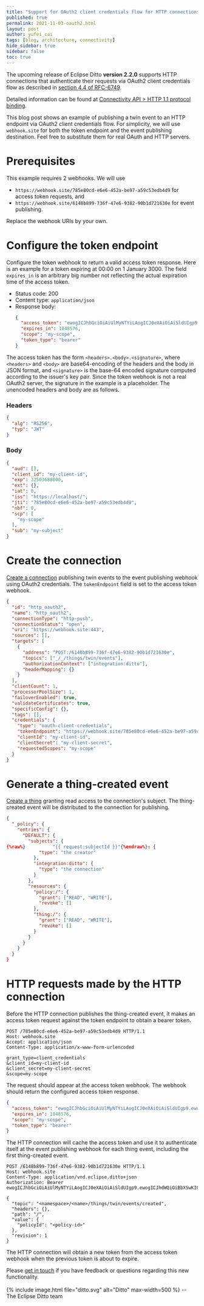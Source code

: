 ```yaml
---
title: "Support for OAuth2 client credentials flow for HTTP connections"
published: true
permalink: 2021-11-03-oauth2.html
layout: post
author: yufei_cai
tags: [blog, architecture, connectivity]
hide_sidebar: true
sidebar: false
toc: true
---
```


The upcoming release of Eclipse Ditto **version 2.2.0** supports HTTP connections that authenticate their requests
via OAuth2 client credentials flow as described in
[section 4.4 of RFC-6749](https://datatracker.ietf.org/doc/html/rfc6749#section-4.4).

Detailed information can be found at
[Connectivity API > HTTP 1.1 protocol binding](connectivity-protocol-bindings-http.html#oauth2-client-credentials-flow).

This blog post shows an example of publishing a twin event to an HTTP endpoint via OAuth2 client credentials flow.
For simplicity, we will use `webhook.site` for both the token endpoint and the event publishing destination.
Feel free to substitute them for real OAuth and HTTP servers.

# Prerequisites

This example requires 2 webhooks. We will use
- `https://webhook.site/785e80cd-e6e6-452a-be97-a59c53edb4d9` for access token requests, and
- `https://webhook.site/6148b899-736f-47e6-9382-90b1d721630e` for event publishing.

Replace the webhook URIs by your own.

# Configure the token endpoint

Configure the token webhook to return a valid access token response. Here is an example for a token expiring
at 00:00 on 1 January 3000. The field `expires_in` is an arbitrary big number not reflecting the actual expiration
time of the access token.

- Status code: 200
- Content type: `application/json`
- Response body:
  ```json
  {
    "access_token": "ewogICJhbGciOiAiUlMyNTYiLAogICJ0eXAiOiAiSldUIgp9.ewogICJhdWQiOiBbXSwKICAiY2xpZW50X2lkIjogIm15LWNsaWVudC1pZCIsCiAgImV4cCI6IDMyNTAzNjgwMDAwLAogICJleHQiOiB7fSwKICAiaWF0IjogMCwKICAiaXNzIjogImh0dHBzOi8vbG9jYWxob3N0LyIsCiAgImp0aSI6ICI3ODVlODBjZC1lNmU2LTQ1MmEtYmU5Ny1hNTljNTNlZGI0ZDkiLAogICJuYmYiOiAwLAogICJzY3AiOiBbCiAgICAibXktc2NvcGUiCiAgXSwKICAic3ViIjogIm15LXN1YmplY3QiCn0.QUJD",
    "expires_in": 1048576,
    "scope": "my-scope",
    "token_type": "bearer"
  }
  ```

The access token has the form `<headers>.<body>.<signature>`, where `<headers>` and `<body>` are base64-encoding
of the headers and the body in JSON format, and `<signature>` is the base-64 encoded signature computed according
to the issuer's key pair. Since the token webhook is not a real OAuth2 server, the signature in the example is a
placeholder. The unencoded headers and body are as follows.

### Headers

```json
{
  "alg": "RS256",
  "typ": "JWT"
}
```

### Body

```json
{
  "aud": [],
  "client_id": "my-client-id",
  "exp": 32503680000,
  "ext": {},
  "iat": 0,
  "iss": "https://localhost/",
  "jti": "785e80cd-e6e6-452a-be97-a59c53edb4d9",
  "nbf": 0,
  "scp": [
    "my-scope"
  ],
  "sub": "my-subject"
}
```

# Create the connection

[Create a connection](connectivity-manage-connections.html#create-connection)
publishing twin events to the event publishing webhook using OAuth2 credentials.
The `tokenEndpoint` field is set to the access token webhook.

```json
{
  "id": "http_oauth2",
  "name": "http_oauth2",
  "connectionType": "http-push",
  "connectionStatus": "open",
  "uri": "https://webhook.site:443",
  "sources": [],
  "targets": [
    {
      "address": "POST:/6148b899-736f-47e6-9382-90b1d721630e",
      "topics": ["_/_/things/twin/events"],
      "authorizationContext": ["integration:ditto"],
      "headerMapping": {}
    }
  ],
  "clientCount": 1,
  "processorPoolSize": 1,
  "failoverEnabled": true,
  "validateCertificates": true,
  "specificConfig": {},
  "tags": [],
  "credentials": {
    "type": "oauth-client-credentials",
    "tokenEndpoint": "https://webhook.site/785e80cd-e6e6-452a-be97-a59c53edb4d9",
    "clientId": "my-client-id",
    "clientSecret": "my-client-secret",
    "requestedScopes": "my-scope"
  }
}
```

# Generate a thing-created event

[Create a thing](http-api-doc.html#/Things/post_things)
granting read access to the connection's subject. The thing-created event will be distributed
to the connection for publishing.

```json
{
  "_policy": {
    "entries": {
      "DEFAULT": {
        "subjects": {
{%raw%}          "{{ request:subjectId }}"{%endraw%}: {
            "type": "the creator"
          },
          "integration:ditto": {
            "type": "the connection"
          }
        },
        "resources": {
          "policy:/": {
            "grant": ["READ", "WRITE"],
            "revoke": []
          },
          "thing:/": {
            "grant": ["READ", "WRITE"],
            "revoke": []
          }
        }
      }
    }
  }
}
```

# HTTP requests made by the HTTP connection

Before the HTTP connection publishes the thing-created event, it makes an access token request against the token
endpoint to obtain a bearer token.

```
POST /785e80cd-e6e6-452a-be97-a59c53edb4d9 HTTP/1.1
Host: webhook.site
Accept: application/json
Content-Type: application/x-www-form-urlencoded

grant_type=client_credentials
&client_id=my-client-id
&client_secret=my-client-secret
&scope=my-scope
```

The request should appear at the access token webhook. The webhook should return the configured access token response.

```json
{
  "access_token": "ewogICJhbGciOiAiUlMyNTYiLAogICJ0eXAiOiAiSldUIgp9.ewogICJhdWQiOiBbXSwKICAiY2xpZW50X2lkIjogIm15LWNsaWVudC1pZCIsCiAgImV4cCI6IDMyNTAzNjgwMDAwLAogICJleHQiOiB7fSwKICAiaWF0IjogMCwKICAiaXNzIjogImh0dHBzOi8vbG9jYWxob3N0LyIsCiAgImp0aSI6ICI3ODVlODBjZC1lNmU2LTQ1MmEtYmU5Ny1hNTljNTNlZGI0ZDkiLAogICJuYmYiOiAwLAogICJzY3AiOiBbCiAgICAibXktc2NvcGUiCiAgXSwKICAic3ViIjogIm15LXN1YmplY3QiCn0.QUJD",
  "expires_in": 1048576,
  "scope": "my-scope",
  "token_type": "bearer"
}
```

The HTTP connection will cache the access token and use it to authenticate itself at the event publishing webhook
for each thing event, including the first thing-created event.

```
POST /6148b899-736f-47e6-9382-90b1d721630e HTTP/1.1
Host: webhook.site
Content-Type: application/vnd.eclipse.ditto+json
Authorization: Bearer ewogICJhbGciOiAiUlMyNTYiLAogICJ0eXAiOiAiSldUIgp9.ewogICJhdWQiOiBbXSwKICAiY2xpZW50X2lkIjogIm15LWNsaWVudC1pZCIsCiAgImV4cCI6IDMyNTAzNjgwMDAwLAogICJleHQiOiB7fSwKICAiaWF0IjogMCwKICAiaXNzIjogImh0dHBzOi8vbG9jYWxob3N0LyIsCiAgImp0aSI6ICI3ODVlODBjZC1lNmU2LTQ1MmEtYmU5Ny1hNTljNTNlZGI0ZDkiLAogICJuYmYiOiAwLAogICJzY3AiOiBbCiAgICAibXktc2NvcGUiCiAgXSwKICAic3ViIjogIm15LXN1YmplY3QiCn0.QUJD

{
  "topic": "<namespace>/<name>/things/twin/events/created",
  "headers": {},
  "path": "/",
  "value": {
    "policyId": "<policy-id>"
  },
  "revision": 1
}
```

The HTTP connection will obtain a new token from the access token webhook when the previous token is about to expire.

Please [get in touch](feedback.html) if you have feedback or questions regarding this new functionality.
<br/>
<br/>
{% include image.html file="ditto.svg" alt="Ditto" max-width=500 %}
--<br/> 
The Eclipse Ditto team
